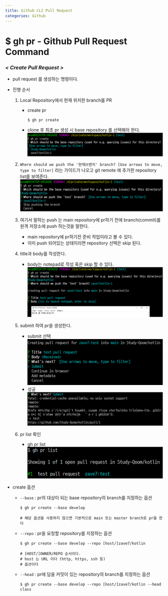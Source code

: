 ```yaml
---
title: Github CLI Pull Request
categories: Github
---
```


# $ gh pr - Github Pull Request Command

### *< Create Pull Request >*
- pull request 를 생성하는 명령이다.
- 진행 순서
    1. Local Repository에서 현재 위치한 branch를 PR
        - create pr
            ```
            $ gh pr create
            ```
        - clone 후 최초 pr 생성 시 base repository 를 선택해아 한다.
            ![gh pr create](/images/github/cli/pr/pr_create.png)
    2. `Where should we push the '현재브랜치' branch? [Use arrows to move, type to filter]` 라는 가이드가 나오고 git remote 에 추가한 repository list를 보여준다.
        ![gh pr create](/images/github/cli/pr/select_push_repository.png)

    3. 여기서 말하는 push 는 main repository에 pr하기 전에 branch(commit)를 원격 저장소에 push 하는것을 말한다.
        - main repository에 pr하기전 준비 작업이라고 볼 수 있다.
        - 이미 push 되어있는 상태이라면 repository 선택은 skip 된다.
    4. title과 body를 작성한다.
        - body는 notepad로 작성 혹은 skip 할 수 있다.
            ![gh pr create](/images/github/cli/pr/pr_test.png)
    5. submit 하여 pr을 생성한다.
        - submit 선택
            ![gh pr create](/images/github/cli/pr/pr_submit.png)
        - 성공
            ![gh pr create](/images/github/cli/pr/pr_finish.png)
    6. pr list 확인
        - gh pr list
            ![gh pr create](/images/github/cli/pr/view_pr.png)

- create 옵션
    - `--base` : pr의 대상이 되는 base repository의 branch를 지정하는 옵션
        ```
        $ gh pr create --base develop

        # 해당 옵션을 사용하지 않으면 기본적으로 main 또는 master branch로 pr을 한다
        ```
    - `--repo` : pr을 요청할 repository를 지정하는 옵션
        ```
        $ gh pr create --base develop --repo [host/]zave7/kotlin

        # [HOST/]OWNER/REPO 순서이다.
        # host 는 URL 이다 (http, https, ssh 등)
        # 옵션이다 
        ```
    - `--head` : pr에 담을 커밋이 있는 repository의 branch를 지정하는 옵션
        ```
        $ gh pr create --base develop --repo [host/]zave7/kotlin --head class
        ```